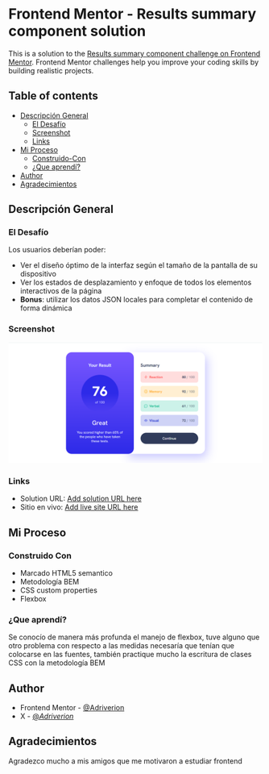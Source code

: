 # Frontend Mentor - Results summary component solution

This is a solution to the [Results summary component challenge on Frontend Mentor](https://www.frontendmentor.io/challenges/results-summary-component-CE_K6s0maV). Frontend Mentor challenges help you improve your coding skills by building realistic projects. 

## Table of contents

- [Descripción General](#Descripción-General)
  - [El Desafío](#El-Desafío)
  - [Screenshot](#screenshot)
  - [Links](#links)
- [Mi Proceso](#Mi-Proceso)
  - [Construido-Con](#Construido-Con)
  - [¿Que aprendí?](#Que-aprendí)
- [Author](#author)
- [Agradecimientos](#Agradecimientos)

## Descripción General

### El Desafío

Los usuarios deberían poder:

- Ver el diseño óptimo de la interfaz según el tamaño de la pantalla de su dispositivo
- Ver los estados de desplazamiento y enfoque de todos los elementos interactivos de la página
- **Bonus**: utilizar los datos JSON locales para completar el contenido de forma dinámica

### Screenshot

![](./screenshot.png)

### Links

- Solution URL: [Add solution URL here](https://www.frontendmentor.io/solutions/results-summary-component-5sfWd7YrFW)
- Sitio en vivo: [Add live site URL here](https://results-summary-component-main-psi-bice.vercel.app/)

## Mi Proceso

### Construido Con

- Marcado HTML5 semantico
- Metodología BEM
- CSS custom properties
- Flexbox

### ¿Que aprendí?

Se conocío de manera más profunda el manejo de flexbox, tuve alguno que otro problema con respecto a las medidas necesaría que tenían que colocarse en las fuentes, también practique mucho la escritura de clases CSS con la metodología BEM

## Author

- Frontend Mentor - [@Adriverion](https://www.frontendmentor.io/profile/Adriverion)
- X - [@_Adriverion_](https://x.com/_Adriverion_)

## Agradecimientos

Agradezco mucho a mis amigos que me motivaron a estudiar frontend
